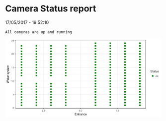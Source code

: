 Camera Status report
================
17/05/2017 - 19:52:10

    All cameras are up and running

![](camreport_files/figure-markdown_github/unnamed-chunk-2-1.png)
